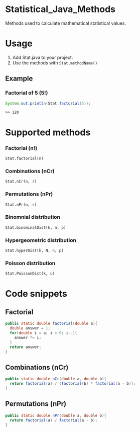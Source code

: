 # Statistical_Java_Methods

Methods used to calculate mathematical statistical values.

# Usage

1. Add Stat.java to your project.
2. Use the methods with ```Stat.methodName()```

## Example

### Factorial of 5 (5!)

```java
System.out.println(Stat.factorial(5));
```

```output
>> 120
```

# Supported methods 

### Factorial (n!)

 ```Stat.factorial(n)```

### Combinations (nCr)

 ```Stat.nCr(n, r)```
 
 ### Permutations (nPr)

 ```Stat.nPr(n, r)```
 
 ### Binomnial distribution 

 ```Stat.binominalDist(k, n, p)```
 
 ### Hypergeometric distribution

 ```Stat.hyperDist(k, N, n, p)```
 
 ### Poisson distribution

 ```Stat.PoissonDist(k, u)```


# Code snippets 

## Factorial

```java
public static double factorial(double a){
  double answer = 1;
  for(double i = a; i > 0; i--){
    answer *= i;
  }
  return answer;
}
```

## Combinations (nCr)

```java
public static double nCr(double a, double b){
  return factorial(a) / (factorial(b) * factorial(a - b));
}
```

## Permutations (nPr)

```java
public static double nPr(double a, double b){
  return factorial(a) / factorial(a - b);
}
```
